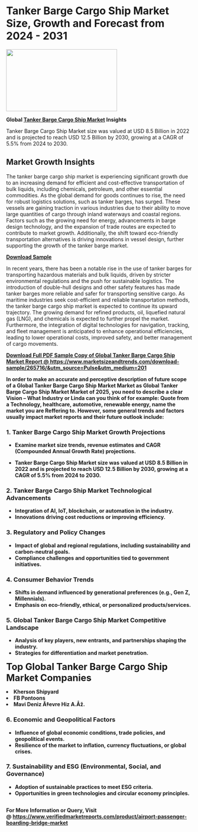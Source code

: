 <H1>Tanker Barge Cargo Ship Market Size, Growth and Forecast from 2024 - 2031</H1><img class="aligncenter size-medium wp-image-584254" src="https://thirdeyenews.in/wp-content/uploads/2024/09/Global-Market-Research-300x168.jpeg" alt="" width="300" height="168" /><p><strong>Global&nbsp;<a href="https://www.marketsizeandtrends.com/download-sample/265716/&amp;utm_source=Pulse&amp;utm_medium=201">Tanker Barge Cargo Ship Market</a> Insights</strong></p><p>Tanker Barge Cargo Ship Market size was valued at USD 8.5 Billion in 2022 and is projected to reach USD 12.5 Billion by 2030, growing at a CAGR of 5.5% from 2024 to 2030.</p><p><h2>Market Growth Insights</h2> <p>The tanker barge cargo ship market is experiencing significant growth due to an increasing demand for efficient and cost-effective transportation of bulk liquids, including chemicals, petroleum, and other essential commodities. As the global demand for goods continues to rise, the need for robust logistics solutions, such as tanker barges, has surged. These vessels are gaining traction in various industries due to their ability to move large quantities of cargo through inland waterways and coastal regions. Factors such as the growing need for energy, advancements in barge design technology, and the expansion of trade routes are expected to contribute to market growth. Additionally, the shift toward eco-friendly transportation alternatives is driving innovations in vessel design, further supporting the growth of the tanker barge market.</p> <p><strong><a href="#">Download Sample</a></strong></p> <p>In recent years, there has been a notable rise in the use of tanker barges for transporting hazardous materials and bulk liquids, driven by stricter environmental regulations and the push for sustainable logistics. The introduction of double-hull designs and other safety features has made tanker barges more reliable and safer for transporting sensitive cargo. As maritime industries seek cost-efficient and reliable transportation methods, the tanker barge cargo ship market is expected to continue its upward trajectory. The growing demand for refined products, oil, liquefied natural gas (LNG), and chemicals is expected to further propel the market. Furthermore, the integration of digital technologies for navigation, tracking, and fleet management is anticipated to enhance operational efficiencies, leading to lower operational costs, improved safety, and better management of cargo movements.</p> <p><strong><a href="#"></p><p><span class=""><strong>Download Full PDF Sample Copy of Global Tanker Barge Cargo Ship Market Report</strong> @ <a href="https://www.marketsizeandtrends.com/download-sample/265716/&amp;utm_source=Pulse&amp;utm_medium=201" target="_blank">https://www.marketsizeandtrends.com/download-sample/265716/&amp;utm_source=Pulse&amp;utm_medium=201</a></span></p><p>In order to make an accurate and perceptive description of future scope of a Global&nbsp;Tanker Barge Cargo Ship Market Market as Global&nbsp;Tanker Barge Cargo Ship Market Market of 2025, you need to describe a clear Vision &ndash; What Industry or Linda can you think of for example: Quote from a Technology, healthcare, automotive, renewable energy, name the market you are Reffering to. However, some general trends and factors usually impact market reports and their future outlook include:</p><h3>1.&nbsp;<strong>Tanker Barge Cargo Ship Market Growth Projections</strong></h3><ul><li>Examine market size trends, revenue estimates and CAGR (Compounded Annual Growth Rate) projections.</li><li><p>Tanker Barge Cargo Ship Market size was valued at USD 8.5 Billion in 2022 and is projected to reach USD 12.5 Billion by 2030, growing at a CAGR of 5.5% from 2024 to 2030.</p></li></ul><h3>2.&nbsp;<strong>Tanker Barge Cargo Ship Market Technological Advancements</strong></h3><ul><li>Integration of AI, IoT, blockchain, or automation in the industry.</li><li>Innovations driving cost reductions or improving efficiency.</li></ul><h3>3.&nbsp;<strong>Regulatory and Policy Changes</strong></h3><ul><li>Impact of global and regional regulations, including sustainability and carbon-neutral goals.</li><li>Compliance challenges and opportunities tied to government initiatives.</li></ul><h3>4.&nbsp;<strong>Consumer Behavior Trends</strong></h3><ul><li>Shifts in demand influenced by generational preferences (e.g., Gen Z, Millennials).</li><li>Emphasis on eco-friendly, ethical, or personalized products/services.</li></ul><h3>5.&nbsp;<strong>Global Tanker Barge Cargo Ship Market Competitive Landscape</strong></h3><ul><li>Analysis of key players, new entrants, and partnerships shaping the industry.</li><li>Strategies for differentiation and market penetration.</li></ul><p data-pm-slice="1 1 []"><span style="color: inherit; font-family: inherit; font-size: 25px;">Top Global Tanker Barge Cargo Ship Market Companies</span></p><div class="" data-test-id=""><p><li>Kherson Shipyard</li><li> FB Pontoons</li><li> Mavi Deniz Ã‡evre Hiz A.Åž.</li></p></div><h3>6.&nbsp;<strong>Economic and Geopolitical Factors</strong></h3><ul><li>Influence of global economic conditions, trade policies, and geopolitical events.</li><li>Resilience of the market to inflation, currency fluctuations, or global crises.</li></ul><h3>7.&nbsp;<strong>Sustainability and ESG (Environmental, Social, and Governance)</strong></h3><ul><li>Adoption of sustainable practices to meet ESG criteria.</li><li>Opportunities in green technologies and circular economy principles.</li></ul><h2><strong style="font-size: 14px;">For More Information or Query, Visit @&nbsp;</strong><a style="background-color: #ffffff; font-size: 14px;" href="https://www.marketsizeandtrends.com/report/tanker-barge-cargo-ship-market/" target="_blank">https://www.verifiedmarketreports.com/product/airport-passenger-boarding-bridge-market</a></h2>
